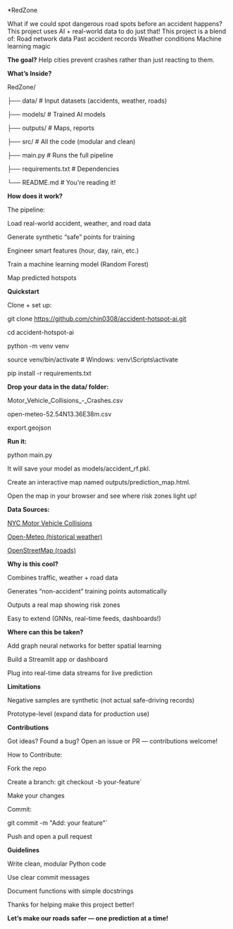 *RedZone

What if we could spot dangerous road spots before an accident happens?
This project uses AI + real-world data to do just that!
This project is a blend of:
Road network data
Past accident records
Weather conditions
Machine learning magic

**The goal?** Help cities prevent crashes rather than just reacting to them.

**What’s Inside?**

RedZone/

├── data/             # Input datasets (accidents, weather, roads)

├── models/           # Trained AI models

├── outputs/          # Maps, reports

├── src/              # All the code (modular and clean)

├── main.py           # Runs the full pipeline

├── requirements.txt  # Dependencies

└── README.md         # You're reading it!

**How does it work?**

The pipeline:

Load real-world accident, weather, and road data

Generate synthetic “safe” points for training

Engineer smart features (hour, day, rain, etc.)

Train a machine learning model (Random Forest)

Map predicted hotspots

**Quickstart**

Clone + set up:

git clone https://github.com/chin0308/accident-hotspot-ai.git

cd accident-hotspot-ai

python -m venv venv

source venv/bin/activate  # Windows: venv\Scripts\activate

pip install -r requirements.txt


**Drop your data in the data/ folder:**

Motor_Vehicle_Collisions_-_Crashes.csv

open-meteo-52.54N13.36E38m.csv

export.geojson


**Run it:**

python main.py

It will save your model as models/accident_rf.pkl.

Create an interactive map named outputs/prediction_map.html.

Open the map in your browser and see where risk zones light up!


**Data Sources:**

[NYC Motor Vehicle Collisions](https://data.cityofnewyork.us/Public-Safety/Motor-Vehicle-Collisions-Crashes/h9gi-nx95/about_data)

[Open-Meteo (historical weather)](https://open-meteo.com/en/docs/gfs-api)

[OpenStreetMap (roads)](https://overpass-turbo.eu/)


**Why is this cool?**

Combines traffic, weather + road data

Generates “non-accident” training points automatically

Outputs a real map showing risk zones

Easy to extend (GNNs, real-time feeds, dashboards!)


**Where can this be taken?**

Add graph neural networks for better spatial learning

Build a Streamlit app or dashboard

Plug into real-time data streams for live prediction


**Limitations**

Negative samples are synthetic (not actual safe-driving records)

Prototype-level (expand data for production use)


**Contributions**

Got ideas? Found a bug? Open an issue or PR — contributions welcome!


How to Contribute:  

Fork the repo  

Create a branch: git checkout -b your-feature`  

Make your changes


Commit: 

git commit -m "Add: your feature"`  

Push and open a pull request  


**Guidelines**

Write clean, modular Python code  

Use clear commit messages  

Document functions with simple docstrings

Thanks for helping make this project better!

**Let’s make our roads safer — one prediction at a time!**
